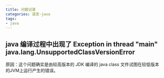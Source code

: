 ```yaml
---
title: 问题记录
categories: 语言-java
tags:
- java
---
```


## java 编译过程中出现了 Exception in thread "main" java.lang.UnsupportedClassVersionError

原因：这个问题确实是由较高版本的 JDK 编译的 java class 文件试图在较低版本的JVM上运行产生的错误。
